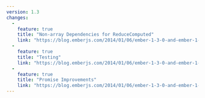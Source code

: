 ```yaml
---
version: 1.3
changes:
  -
    feature: true
    title: "Non-array Dependencies for ReduceComputed"
    link: "https://blog.emberjs.com/2014/01/06/ember-1-3-0-and-ember-1-4-0-beta-released.html"
  -
    feature: true
    title: "Testing"
    link: "https://blog.emberjs.com/2014/01/06/ember-1-3-0-and-ember-1-4-0-beta-released.html"
  -
    feature: true
    title: "Promise Improvements"
    link: "https://blog.emberjs.com/2014/01/06/ember-1-3-0-and-ember-1-4-0-beta-released.html"
---
```

